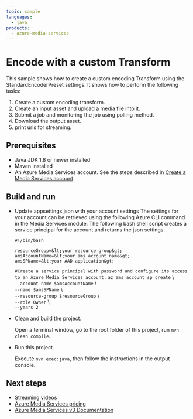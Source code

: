 ```yaml
---
topic: sample
languages:
  - java
products:
  - azure-media-services
---
```


# Encode with a custom Transform

This sample shows how to create a custom encoding Transform using the StandardEncoderPreset settings. It shows how to perform the following tasks:

1. Create a custom encoding transform.
1. Create an input asset and upload a media file into it.
1. Submit a job and monitoring the job using polling method.
1. Download the output asset.
1. print urls for streaming.

## Prerequisites

* Java JDK 1.8 or newer installed
* Maven installed
* An Azure Media Services account. See the steps described in [Create a Media Services account](https://docs.microsoft.com/azure/media-services/latest/create-account-cli-quickstart).

## Build and run

* Update appsettings.json with your account settings The settings for your account can be retrieved using the following Azure CLI command in the Media Services module. The following bash shell script creates a service principal for the account and returns the json settings.

    `#!/bin/bash`

    `resourceGroup=&lt;your resource group&gt;`\
    `amsAccountName=&lt;your ams account name&gt;`\
    `amsSPName=&lt;your AAD application&gt;`

    `#Create a service principal with password and configure its access to an Azure Media Services account.`
    `az ams account sp create` \\\
    `--account-name $amsAccountName` \\\
    `--name $amsSPName` \\\
    `--resource-group $resourceGroup` \\\
    `--role Owner` \\\
    `--years 2`

* Clean and build the project.

    Open a terminal window, go to the root folder of this project, run `mvn clean compile`.

* Run this project.

    Execute `mvn exec:java`, then follow the instructions in the output console.

## Next steps

* [Streaming videos](https://docs.microsoft.com/en-us/azure/media-services/latest/stream-files-tutorial-with-api)
* [Azure Media Services pricing](https://azure.microsoft.com/pricing/details/media-services/)
* [Azure Media Services v3 Documentation](https://docs.microsoft.com/azure/media-services/latest/)
